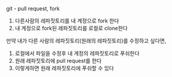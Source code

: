 git - pull request, fork

1. 다른사람의 레파짓토리를 내 계정으로 fork 한다
2. 내 계정으로 fork된 레파짓토리를 로컬로 clone한다

만약 내가 다른 사람의 레파짓토리(원래의 레파짓토리)를 수정하고 싶다면,
1. 로컬에서 파일을 수정후 내 계정의 레파짓토리로 푸쉬한다
2. 원래 레파짓토리에 pull request를 한다
3. 이렇게하면 원래 레파짓토리에 푸쉬할 수 있다
